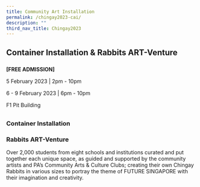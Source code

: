 ```yaml
---
title: Community Art Installation
permalink: /chingay2023-cai/
description: ""
third_nav_title: Chingay2023
---
```

<h2>Container Installation & Rabbits ART-Venture</h2>


<div style="line-height:2rem;">
<Strong>[FREE ADMISSION]</strong><br>
5 February 2023 | 2pm - 10pm<br>
6 - 9 February 2023 | 6pm - 10pm<br>
F1 Pit Building</div>


<h3>Container Installation</h3>





<h3>Rabbits ART-Venture</h3>

<p>
Over 2,000 students from eight schools and institutions curated and put together each unique space, as guided and supported by the community artists and PA’s Community Arts & Culture Clubs; creating their own Chingay Rabbits in various sizes to portray the theme of FUTURE SINGAPORE with their imagination and creativity.</p>
